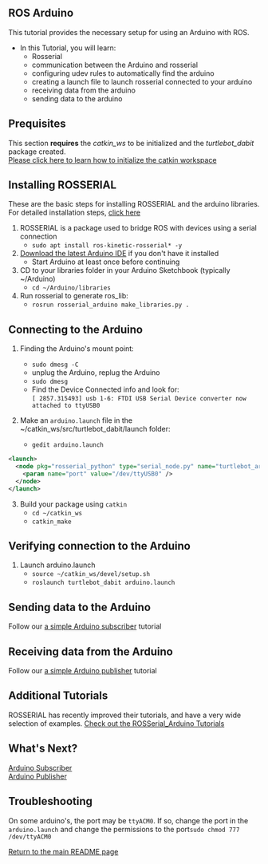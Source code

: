 ## ROS Arduino
This tutorial provides the necessary setup for using an Arduino with ROS.
* In this Tutorial, you will learn:
    * Rosserial
    * communication between the Arduino and rosserial
    * configuring udev rules to automatically find the arduino
    * creating a launch file to launch rosserial connected to your arduino
    * receiving data from the arduino
    * sending data to the arduino


## Prequisites
This section **requires** the *catkin_ws* to be initialized and the *turtlebot_dabit* package created.  
[Please click here to learn how to initialize the catkin workspace](08-Catkin_Workspace.md)

## Installing ROSSERIAL
These are the basic steps for installing ROSSERIAL and the arduino libraries.
For detailed installation steps, [click here](http://wiki.ros.org/rosserial_arduino/Tutorials/Arduino%20IDE%20Setup)

1. ROSSERIAL is a package used to bridge ROS with devices using a serial connection  
    * `sudo apt install ros-kinetic-rosserial* -y` 
2. [Download the latest Arduino IDE](https://www.arduino.cc/en/Main/Software) if you don't have it installed
    * Start Arduino at least once before continuing
3. CD to your libraries folder in your Arduino Sketchbook (typically ~/Arduino)
    * `cd ~/Arduino/libraries`
4. Run rosserial to generate ros_lib:
    * `rosrun rosserial_arduino make_libraries.py .`

## Connecting to the Arduino

1. Finding the Arduino's mount point:
    * `sudo dmesg -C`
    * unplug the Arduino, replug the Arduino
    * `sudo dmesg`
    * Find the Device Connected info and look for:  
        `[ 2857.315493] usb 1-6: FTDI USB Serial Device converter now attached to ttyUSB0`
        
2. Make an `arduino.launch` file in the ~/catkin_ws/src/turtlebot_dabit/launch folder:
    * `gedit arduino.launch`
```xml
<launch>
  <node pkg="rosserial_python" type="serial_node.py" name="turtlebot_arduino">
    <param name="port" value="/dev/ttyUSB0" />
  </node>
</launch>
```

3. Build your package using `catkin`
    * `cd ~/catkin_ws`
    * `catkin_make`

## Verifying connection to the Arduino
1. Launch arduino.launch
    * `source ~/catkin_ws/devel/setup.sh`
    * `roslaunch turtlebot_dabit arduino.launch`

## Sending data to the Arduino
Follow our [a simple Arduino subscriber](11b-Arduino_Subscriber.md) tutorial

## Receiving data from the Arduino
Follow our [a simple Arduino publisher](11c-Arduino_Publisher.md) tutorial

## Additional Tutorials
ROSSERIAL has recently improved their tutorials, and have a very wide selection of examples.
[Check out the ROSSerial_Arduino Tutorials](http://wiki.ros.org/rosserial_arduino/Tutorials)

## What's Next?
[Arduino Subscriber](11b-Arduino_Subscriber.md)  
[Arduino Publisher](11c-Arduino_Publisher.md)  


## Troubleshooting
On some arduino's, the port may be `ttyACM0`. If so, change the port in the `arduino.launch` and change the permissions to the port`sudo chmod 777 /dev/ttyACM0`
 

[Return to the main README page](/README.md)
